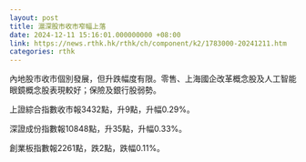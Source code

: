 ```yaml
---
layout: post
title: 滬深股市收市窄幅上落
date: 2024-12-11 15:16:01.000000000 +08:00
link: https://news.rthk.hk/rthk/ch/component/k2/1783000-20241211.htm
categories: rthk
---
```


內地股市收市個別發展，但升跌幅度有限。零售、上海國企改革概念股及人工智能眼鏡概念股表現較好；保險及銀行股弱勢。

上證綜合指數收市報3432點，升9點，升幅0.29%。

深證成份指數報10848點，升35點，升幅0.33%。

創業板指數報2261點，跌2點，跌幅0.11%。
